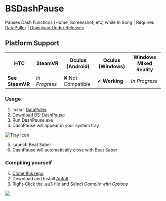 # BSDashPause
Pauses Dash Functions (Home, Screenshot, etc) while In Song | Requires [DataPuller](https://github.com/kOFReadie/DataPuller) | [Download Under Releases](https://github.com/rcmaehl/BS-DashPause/releases)

## Platform Support
| HTC | SteamVR | Oculus (Android) | Oculus (Windows) | Windows Mixed Reality
|---|---|---|---|---|
| **See SteamVR** | *In Progress* | ❌ Not Compatible | ✔ **Working** | *In Progress*

### Usage

1. Install [DataPuller](https://github.com/kOFReadie/DataPuller/releases/)
2. [Download BS-DashPause](https://github.com/rcmaehl/BS-DashPause/releases)
3. Run DashPause.exe
4. DashPause will appear in your system tray

![Tray Icon](https://i.imgur.com/5M1iClA.png)

5. Launch Beat Saber
6. DashPause will automatically close with Beat Saber

### Compiling yourself

1. [Clone this repo](https://github.com/rcmaehl/BS-DashPause/archive/master.zip)
2. Download and Install [AutoIt](https://www.autoitscript.com/site/autoit/downloads/)
3. Right-Click the .au3 file and Select *Compile with Options*

![](https://i.imgur.com/jbM1BDG.png)
